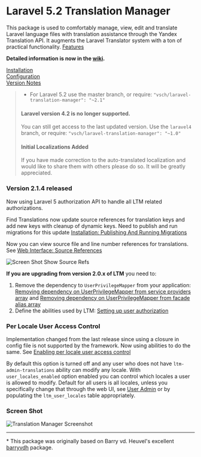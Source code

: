 # Laravel 5.2 Translation Manager

This package is used to comfortably manage, view, edit and translate Laravel language files with
translation assistance through the Yandex Translation API. It augments the Laravel Translator
system with a ton of practical functionality. [Features]

**Detailed information is now in the [wiki].**

[Installation][]  
[Configuration][]  
[Version Notes][]  

> - For Laravel 5.2 use the master branch, or require: `"vsch/laravel-translation-manager":
>   "~2.1"`
>     
> #### Laravel version 4.2 is no longer supported. 
> 
> You can still get access to the last updated version. Use the `laravel4` branch, or require:
> `"vsch/laravel-translation-manager": "~1.0"`
> 
> #### Initial Localizations Added
> 
> If you have made correction to the auto-translated localization and would like to share them
> with others please do so. It will be greatly appreciated.

### Version 2.1.4 released

Now using Laravel 5 authorization API to handle all LTM related authorizations.

Find Translations now update source references for translation keys and add new keys with
cleanup of dynamic keys. Need to publish and run migrations for this update
[Installation: Publishing And Running Migrations]

Now you can view source file and line number references for translations. See
[Web Interface: Source References]

![Screen Shot Show Source Refs](../../wiki/images/ScreenShot_ShowSourceRefs.png)

**If you are upgrading from version 2.0.x of LTM** you need to:

1. Remove the dependency to `UserPrivilegeMapper` from your application:
   [Removing dependency on UserPrivilegeMapper from service providers array] and
   [Removing dependency on UserPrivilegeMapper from facade alias array]
2. Define the abilities used by LTM: [Setting up user authorization]

### Per Locale User Access Control

Implementation changed from the last release since using a closure in config file is not
supported by the framework. Now using abilities to do the same. See
[Enabling per locale user access control]

By default this option is turned off and any user who does not have `ltm-admin-translations`
ability can modify any locale. With `user_locales_enabled` option enabled you can control which
locales a user is allowed to modify. Default for all users is all locales, unless you
specifically change that through the web UI, see [User Admin] or by populating the
`ltm_user_locales` table appropriately.

### Screen Shot

![Translation Manager Screenshot]

***

\* This package was originally based on Barry vd. Heuvel's excellent [barryvdh] package.

[wiki]: ../../wiki

[Features]: ../../wiki/#features
[barryvdh]: https://github.com/barryvdh/laravel-translation-manager
[Translation Manager Screenshot]: ../../wiki/images/ScreenShot_main.png
[Setting up user authorization]: ../../wiki/Installation#setting-up-user-authorization
[Removing dependency on UserPrivilegeMapper from service providers array]: ../../wiki/Installation#removing-dependency-on-userprivilegemapper-from-service-providers-array
[Enabling per locale user access control]: ../../wiki/Configuration#enabling-per-locale-user-access-control
[User Admin]: ../../wiki/Web-Interface#user-admin
[Installation]: ../../wiki/Installation
[Configuration]: ../../wiki/Configuration
[Version Notes]: versioninfo.md
[Removing dependency on UserPrivilegeMapper from facade alias array]: ../../wiki/Installation#removing-dependency-on-userprivilegemapper-from-facade-alias-array
[Installation: Publishing And Running Migrations]: ../../wiki/Installation#publishing-and-running-migrations
[Web Interface: Source References]: ../../wiki/Web-Interface#source-references
